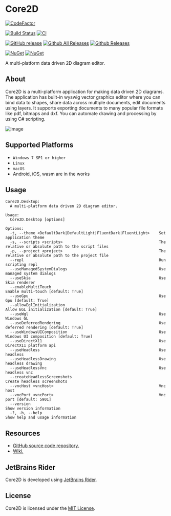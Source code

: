 # Core2D

[![CodeFactor](https://www.codefactor.io/repository/github/wieslawsoltes/core2d/badge)](https://www.codefactor.io/repository/github/wieslawsoltes/core2d)

[![Build Status](https://dev.azure.com/wieslawsoltes/GitHub/_apis/build/status/wieslawsoltes.Core2D?repoName=wieslawsoltes%2FCore2D&branchName=master)](https://dev.azure.com/wieslawsoltes/GitHub/_build/latest?definitionId=105&repoName=wieslawsoltes%2FCore2D&branchName=master)
[![CI](https://github.com/wieslawsoltes/Core2D/actions/workflows/build.yml/badge.svg)](https://github.com/wieslawsoltes/Core2D/actions/workflows/build.yml)

[![GitHub release](https://img.shields.io/github/release/wieslawsoltes/Core2D.svg)](https://github.com/wieslawsoltes/Core2D/releases)
[![Github All Releases](https://img.shields.io/github/downloads/wieslawsoltes/Core2D/total.svg)](https://github.com/wieslawsoltes/Core2D/releases)
[![Github Releases](https://img.shields.io/github/downloads/wieslawsoltes/Core2D/latest/total.svg)](https://github.com/wieslawsoltes/Core2D/releases)

[![NuGet](https://img.shields.io/nuget/v/Core2D.svg)](https://www.nuget.org/packages/Core2D)
[![NuGet](https://img.shields.io/nuget/dt/Core2D.svg)](https://www.nuget.org/packages/Core2D)

A multi-platform data driven 2D diagram editor.

## About

Core2D is a multi-platform application for making data driven 2D diagrams. 
The application has built-in wyswig vector graphics editor where you can bind data to shapes, 
share data across multiple documents, edit documents using layers. 
It supports exporting documents to many popular file formats like pdf, bitmaps and dxf. 
You can automate drawing and processing by using C# scripting.

![image](https://user-images.githubusercontent.com/2297442/131457859-94a2c5c3-f85c-4ac0-a7b0-ec07e86595b7.png)

## Supported Platforms

* `Windows 7 SP1 or higher`
* `Linux`
* `macOS`
* Android, iOS, wasm are in the works

## Usage

```
Core2D.Desktop:
  A multi-platform data driven 2D diagram editor.

Usage:
  Core2D.Desktop [options]

Options:
  -t, --theme <DefaultDark|DefaultLight|FluentDark|FluentLight>    Set application theme
  -s, --scripts <scripts>                                          The relative or absolute path to the script files
  -p, --project <project>                                          The relative or absolute path to the project file
  --repl                                                           Run scripting repl
  --useManagedSystemDialogs                                        Use managed system dialogs
  --useSkia                                                        Use Skia renderer
  --enableMultiTouch                                               Enable multi-touch [default: True]
  --useGpu                                                         Use Gpu [default: True]
  --allowEglInitialization                                         Allow EGL initialization [default: True]
  --useWgl                                                         Use Windows GL
  --useDeferredRendering                                           Use deferred rendering [default: True]
  --useWindowsUIComposition                                        Use Windows UI composition [default: True]
  --useDirectX11                                                   Use DirectX11 platform api
  --useHeadless                                                    Use headless
  --useHeadlessDrawing                                             Use headless drawing
  --useHeadlessVnc                                                 Use headless vnc
  --createHeadlessScreenshots                                      Create headless screenshots
  --vncHost <vncHost>                                              Vnc host
  --vncPort <vncPort>                                              Vnc port [default: 5901]
  --version                                                        Show version information
  -?, -h, --help                                                   Show help and usage information
```

## Resources

* [GitHub source code repository.](https://github.com/wieslawsoltes/Core2D)
* [Wiki.](https://github.com/wieslawsoltes/Core2D/wiki)

## JetBrains Rider

Core2D is developed using [JetBrains Rider](https://www.jetbrains.com/rider/).

## License

Core2D is licensed under the [MIT License](LICENSE.TXT).
